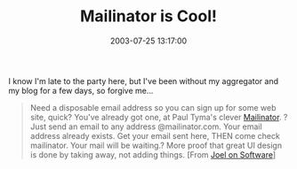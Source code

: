 ﻿---
layout: post
title: "Mailinator is Cool!"
comments: false
date: 2003-07-25 13:17:00
categories:
 - Technology
subtext-id: 2c465a54-b4b9-4fef-82de-2ba2843d4d60
alias: /blog/Mailinator-is-Cool!.aspx
---


I know I'm late to the party here, but I've been without my aggregator and my blog for a few days, so forgive me...

> Need a disposable email address so you can sign up for some web site, quick? You've already got one, at Paul Tyma's clever [Mailinator](http://www.mailinator.com/). ?Just send an email to any address @mailinator.com. Your email address already exists. Get your email sent here, THEN come check mailinator. Your mail will be waiting.? More proof that great UI design is done by taking away, not adding things. [From [Joel on Software](http://www.joelonsoftware.com/items/2003/07/23.html)]
